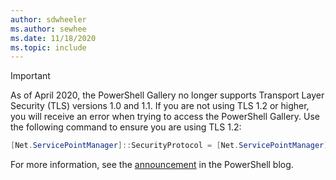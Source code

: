 ```yaml
---
author: sdwheeler
ms.author: sewhee
ms.date: 11/18/2020
ms.topic: include
---
```

<!-- markdownlint-disable first-line-h1 -->
> [!IMPORTANT]
> As of April 2020, the PowerShell Gallery no longer supports Transport Layer Security (TLS)
> versions 1.0 and 1.1. If you are not using TLS 1.2 or higher, you will receive an error when
> trying to access the PowerShell Gallery. Use the following command to ensure you are using TLS
> 1.2:
>
> ```powershell
> [Net.ServicePointManager]::SecurityProtocol = [Net.ServicePointManager]::SecurityProtocol -bor [Net.SecurityProtocolType]::Tls12
> ```
>
> For more information, see the
> [announcement](https://devblogs.microsoft.com/powershell/powershell-gallery-tls-support/) in the
> PowerShell blog.
